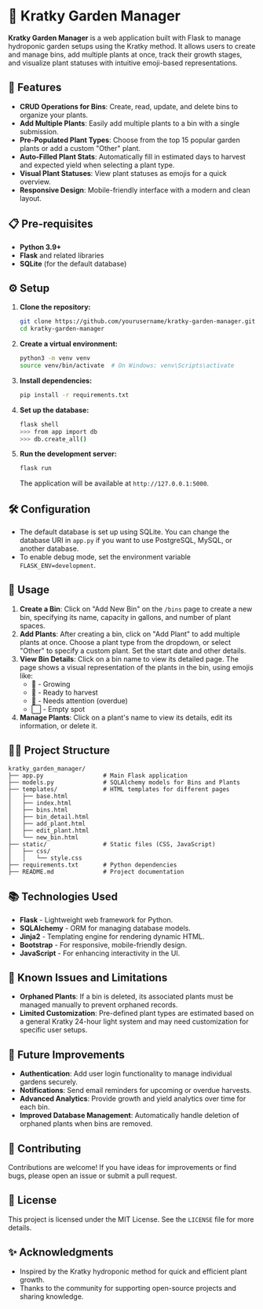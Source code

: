 # 🌱 Kratky Garden Manager

**Kratky Garden Manager** is a web application built with Flask to manage hydroponic garden setups using the Kratky method. It allows users to create and manage bins, add multiple plants at once, track their growth stages, and visualize plant statuses with intuitive emoji-based representations.

## 🚀 Features

- **CRUD Operations for Bins**: Create, read, update, and delete bins to organize your plants.
- **Add Multiple Plants**: Easily add multiple plants to a bin with a single submission.
- **Pre-Populated Plant Types**: Choose from the top 15 popular garden plants or add a custom "Other" plant.
- **Auto-Filled Plant Stats**: Automatically fill in estimated days to harvest and expected yield when selecting a plant type.
- **Visual Plant Statuses**: View plant statuses as emojis for a quick overview.
- **Responsive Design**: Mobile-friendly interface with a modern and clean layout.

## 📋 Pre-requisites

- **Python 3.9+**
- **Flask** and related libraries
- **SQLite** (for the default database)

## ⚙️ Setup

1. **Clone the repository:**

   ```bash
   git clone https://github.com/yourusername/kratky-garden-manager.git
   cd kratky-garden-manager
   ```

2. **Create a virtual environment:**

   ```bash
   python3 -m venv venv
   source venv/bin/activate  # On Windows: venv\Scripts\activate
   ```

3. **Install dependencies:**

   ```bash
   pip install -r requirements.txt
   ```

4. **Set up the database:**

   ```bash
   flask shell
   >>> from app import db
   >>> db.create_all()
   ```

5. **Run the development server:**

   ```bash
   flask run
   ```

   The application will be available at `http://127.0.0.1:5000`.

## 🛠 Configuration

- The default database is set up using SQLite. You can change the database URI in `app.py` if you want to use PostgreSQL, MySQL, or another database.
- To enable debug mode, set the environment variable `FLASK_ENV=development`.

## 🌿 Usage

1. **Create a Bin**: Click on "Add New Bin" on the `/bins` page to create a new bin, specifying its name, capacity in gallons, and number of plant spaces.
2. **Add Plants**: After creating a bin, click on "Add Plant" to add multiple plants at once. Choose a plant type from the dropdown, or select "Other" to specify a custom plant. Set the start date and other details.
3. **View Bin Details**: Click on a bin name to view its detailed page. The page shows a visual representation of the plants in the bin, using emojis like:
   - 🌱 - Growing
   - 🌿 - Ready to harvest
   - 🥀 - Needs attention (overdue)
   - ⬜ - Empty spot
4. **Manage Plants**: Click on a plant's name to view its details, edit its information, or delete it.

## 🧑‍💻 Project Structure

```
kratky_garden_manager/
├── app.py                 # Main Flask application
├── models.py              # SQLAlchemy models for Bins and Plants
├── templates/             # HTML templates for different pages
│   ├── base.html
│   ├── index.html
│   ├── bins.html
│   ├── bin_detail.html
│   ├── add_plant.html
│   ├── edit_plant.html
│   └── new_bin.html
├── static/                # Static files (CSS, JavaScript)
│   ├── css/
│   │   └── style.css
├── requirements.txt       # Python dependencies
├── README.md              # Project documentation
```

## 📚 Technologies Used

- **Flask** - Lightweight web framework for Python.
- **SQLAlchemy** - ORM for managing database models.
- **Jinja2** - Templating engine for rendering dynamic HTML.
- **Bootstrap** - For responsive, mobile-friendly design.
- **JavaScript** - For enhancing interactivity in the UI.

## 🚧 Known Issues and Limitations

- **Orphaned Plants**: If a bin is deleted, its associated plants must be managed manually to prevent orphaned records.
- **Limited Customization**: Pre-defined plant types are estimated based on a general Kratky 24-hour light system and may need customization for specific user setups.

## 📝 Future Improvements

- **Authentication**: Add user login functionality to manage individual gardens securely.
- **Notifications**: Send email reminders for upcoming or overdue harvests.
- **Advanced Analytics**: Provide growth and yield analytics over time for each bin.
- **Improved Database Management**: Automatically handle deletion of orphaned plants when bins are removed.

## 🤝 Contributing

Contributions are welcome! If you have ideas for improvements or find bugs, please open an issue or submit a pull request.

## 📄 License

This project is licensed under the MIT License. See the `LICENSE` file for more details.

## ✨ Acknowledgments

- Inspired by the Kratky hydroponic method for quick and efficient plant growth.
- Thanks to the community for supporting open-source projects and sharing knowledge.
